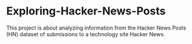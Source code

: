 # Exploring-Hacker-News-Posts
This project is about analyzing information from the Hacker News Posts (HN) dataset of submissions to a technology site Hacker News.
